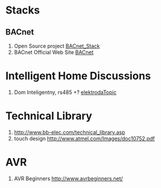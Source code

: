 # Stacks #

## BACnet ##
  1. Open Source project [BACnet\_Stack](http://sourceforge.net/projects/bacnet/)
  1. BACnet Official Web Site [BACnet](http://www.bacnet.org/index.html)


# Intelligent Home Discussions #
  1. Dom Inteligentny, rs485 +? [elektrodaTopic](http://www.elektroda.pl/rtvforum/viewtopic.php?t=943350&postdays=0&postorder=asc&highlight=sie%E6+rs485&start=0&sid=a67774c5c1bdd5b75a93b6486805f0b4)

# Technical Library #
  1. http://www.bb-elec.com/technical_library.asp
  1. touch design http://www.atmel.com/Images/doc10752.pdf

# AVR #
  1. AVR Beginners http://www.avrbeginners.net/